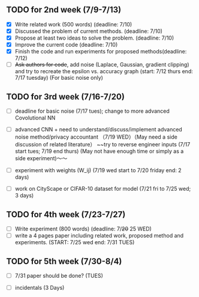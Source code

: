 ## TODO for 2nd week (7/9-7/13)
 - [x] Write related work (500 words) (deadline: 7/10)
 - [x] Discussed the problem of current methods. (deadline: 7/10)
 - [x] Propose at least two ideas to solve the problem. (deadline: 7/10)
 - [x] Improve the current code (deadline: 7/10)
 - [x] Finish the code and run experiments for proposed methods(deadline: 7/12)
 - [ ] ~~Ask authors for code~~,   add noise (Laplace, Gaussian, gradient clipping) and try to recreate the epsilon vs. accuracy graph (start: 7/12 thurs end: 7/17 tuesday) (For basic noise only)
 
 ## TODO for 3rd week (7/16-7/20)
 - [ ] deadline for basic noise (7/17 tues); change to more advanced Covolutional NN
 - [ ] advanced CNN + need to understand/discuss/implement advanced noise method/privacy accountant （7/19 WED）（May need a side discussion of related literature）
 ~~try to reverse engineer inputs (7/17 start tues; 7/19 end thurs) (May not have enough time or simply as a side experiment)～～ 
 
 - [ ] experiment with weights (W_ij) (7/19 wed start to 7/20 friday end: 2 days) 
 - [ ] work on CityScape or CIFAR-10 dataset for model (7/21 fri to 7/25 wed; 3 days)
 
  ## TODO for 4th week (7/23-7/27)
 - [ ] Write experiment (800 words) (deadline: 7/~~20~~ 25 WED)
 - [ ] write a 4 pages paper including related work, proposed method and experiments. (START: 7/25 wed end: 7/31 TUES)
 
 ## TODO for 5th week (7/30-8/4)
 -[ ] 7/31 paper should be done? (TUES)
 -[ ] incidentals (3 Days)

